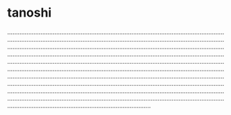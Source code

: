 # tanoshi

..........................................................................................................................................................................................................................................................................................................................................................................................................................................................................................................................................................................................................................................................................................................................................................................................................................................................................................................................................................................................................................................................................................................................................................................................................................................................................................................................................................................